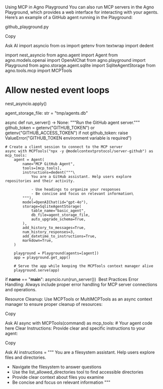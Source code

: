 Using MCP in Agno Playground
You can also run MCP servers in the Agno Playground, which provides a web interface for interacting with your agents. Here’s an example of a GitHub agent running in the Playground:

github_playground.py

Copy

Ask AI
import asyncio
from os import getenv
from textwrap import dedent

import nest_asyncio
from agno.agent import Agent
from agno.models.openai import OpenAIChat
from agno.playground import Playground
from agno.storage.agent.sqlite import SqliteAgentStorage
from agno.tools.mcp import MCPTools

# Allow nested event loops
nest_asyncio.apply()

agent_storage_file: str = "tmp/agents.db"


async def run_server() -> None:
    """Run the GitHub agent server."""
    github_token = getenv("GITHUB_TOKEN") or getenv("GITHUB_ACCESS_TOKEN")
    if not github_token:
        raise ValueError("GITHUB_TOKEN environment variable is required")

    # Create a client session to connect to the MCP server
    async with MCPTools("npx -y @modelcontextprotocol/server-github") as mcp_tools:
        agent = Agent(
            name="MCP GitHub Agent",
            tools=[mcp_tools],
            instructions=dedent("""\
                You are a GitHub assistant. Help users explore repositories and their activity.

                - Use headings to organize your responses
                - Be concise and focus on relevant information\
            """),
            model=OpenAIChat(id="gpt-4o"),
            storage=SqliteAgentStorage(
                table_name="basic_agent",
                db_file=agent_storage_file,
                auto_upgrade_schema=True,
            ),
            add_history_to_messages=True,
            num_history_responses=3,
            add_datetime_to_instructions=True,
            markdown=True,
        )

        playground = Playground(agents=[agent])
        app = playground.get_app()

        # Serve the app while keeping the MCPTools context manager alive
        playground.serve(app)


if __name__ == "__main__":
    asyncio.run(run_server())
​
Best Practices
Error Handling: Always include proper error handling for MCP server connections and operations.

Resource Cleanup: Use MCPTools or MultiMCPTools as an async context manager to ensure proper cleanup of resources:


Copy

Ask AI
async with MCPTools(command) as mcp_tools:
    # Your agent code here
Clear Instructions: Provide clear and specific instructions to your agent:

Copy

Ask AI
instructions = """
You are a filesystem assistant. Help users explore files and directories.
- Navigate the filesystem to answer questions
- Use the list_allowed_directories tool to find accessible directories
- Provide clear context about files you examine
- Be concise and focus on relevant information
"""